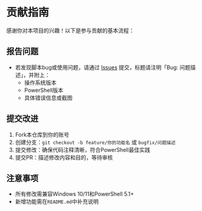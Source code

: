 # 贡献指南

感谢你对本项目的兴趣！以下是参与贡献的基本流程：

## 报告问题

- 若发现脚本bug或使用问题，请通过 [Issues](https://github.com/GuangSeven/FUCK-WPS/issues) 提交，标题请注明「Bug: 问题描述」，并附上：
  - 操作系统版本
  - PowerShell版本
  - 具体错误信息或截图

## 提交改进

1. Fork本仓库到你的账号
2. 创建分支：`git checkout -b feature/你的功能名` 或 `bugfix/问题描述`
3. 提交修改：确保代码注释清晰，符合PowerShell最佳实践
4. 提交PR：描述修改内容和目的，等待审核

## 注意事项

- 所有修改需兼容Windows 10/11和PowerShell 5.1+
- 新增功能需在`README.md`中补充说明
